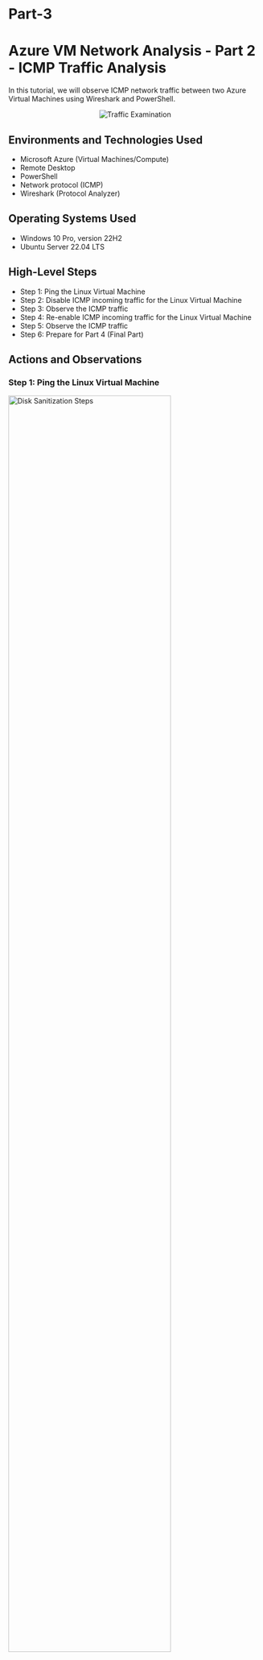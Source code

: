 # Part-3

# Azure VM Network Analysis - Part 2 - ICMP Traffic Analysis

In this tutorial, we will observe ICMP network traffic between two Azure Virtual Machines using Wireshark and PowerShell.

<p align="center">
<img src="https://i.imgur.com/mbLUNMY.png" alt="Traffic Examination"/>
</p>


<h2>Environments and Technologies Used</h2>

- Microsoft Azure (Virtual Machines/Compute)
- Remote Desktop 
- PowerShell 
- Network protocol (ICMP)
- Wireshark (Protocol Analyzer)

<h2>Operating Systems Used </h2>

- Windows 10 Pro, version 22H2
- Ubuntu Server 22.04 LTS

<h2>High-Level Steps</h2>

- Step 1: Ping the Linux Virtual Machine
- Step 2: Disable ICMP incoming traffic for the Linux Virtual Machine
- Step 3: Observe the ICMP traffic
- Step 4: Re-enable ICMP incoming traffic for the Linux Virtual Machine
- Step 5: Observe the ICMP traffic
- Step 6: Prepare for Part 4 (Final Part)

<h2>Actions and Observations</h2>

<h3>Step 1: Ping the Linux Virtual Machine</h3>

<p>
<img src="https://i.imgur.com/yNra2NP.png" height="80%" width="80%" alt="Disk Sanitization Steps"/>
</p>
<p>
-From PowerShell, initiate a perpetual/non-stop ping from your Windows 10 VM to your Linux VM like so: "ping 10.0.0.5 -t" (your Linux VM private IP address may be different).

-In Wireshark, restart the packet capture by clicking on the green shark fin and let it run at the same time as the perpetual ping.
</p>
<br />



<h3>Step 2: Disable ICMP incoming traffic for the Linux Virtual Machine</h3>

<p>
<img src="https://i.imgur.com/yIohkeY.png" height="80%" width="80%" alt="Disk Sanitization Steps"/>
</p>
<p>
-While leaving the perpetual ping and packet capture running, go back to Azure and select your Linux VM.

-Under "Networking", click on "Network settings", then click on the link under "Network security group". It will open the Linux VM Network Security Group (NSG), which acts like a firewall for the Linux VM.
</p>
<br />



<p>
<img src="https://i.imgur.com/jtXUYuE.png" height="80%" width="80%" alt="Disk Sanitization Steps"/>
</p>
<p>
-Paste your Windows VM Public IP address in Remote Destop Connection and click on "Connect".
  
-In the new pop-up window, enter your Windows VM password (the one created in Part 1) and click on "OK" to initiate the session.
</p>
<br />



<p>
<img src="https://i.imgur.com/XsmfHbI.png" height="80%" width="80%" alt="Disk Sanitization Steps"/>
</p>
<p>
-After inserting your credentials and pressing "OK", you should see this pop-up window appearing on your screen. Don't worry, this is normal as the remote computer (the Windows VM) is using a self-signed Remote Desktop Protocol (RDP) certificate, which is not automatically trusted by your local machine. You can go ahead and press "Yes" to connect to your VM since we have created it in Azure.
</p>
<br />



<p>
<img src="https://i.imgur.com/Vtkde9D.png" height="80%" width="80%" alt="Disk Sanitization Steps"/>
</p>
<p>
-Once the session is initated, you should see this loading screen appearing. This indicates that you are officially connected to your Windows VM. 
  
-Additionally, before reaching the desktop, you may be asked to configure certain features/options. These are not important for the purpose of this lab so you can leave them as disabled or manually disable them.
</p>
<br />




<h3>Step 2: Install Wireshark</h3>

<p>
<img src="https://i.imgur.com/sqtRiCZ.png" height="80%" width="80%" alt="Disk Sanitization Steps"/>
</p>
<p>
-Use the Microsoft Edge app on the desktop and go to www.wireshark.org.
  
-Click on "Download".
</p>
<br />



<p>
<img src="https://i.imgur.com/ZgCC1Gq.png" height="80%" width="80%" alt="Disk Sanitization Steps"/>
</p>
<p>
-Download the Windows x64 installer version. 
  
-Once the download is completed, click on "Open file" and you should see the installation pop-up window appearing. 

-Follow along the Wizard while leaving all the default configuration as they are and complete the installation process.
</p>
<br />




<h3>Step 3: Filter for ICMP traffic and observe</h3>

<p>
<img src="https://i.imgur.com/9KIg9Xj.png" height="80%" width="80%" alt="Disk Sanitization Steps"/>
</p>
<p>
-Type Wireshark in the Desktop Seach bar and click on "Open".
  
-In Wireshark, click on "Ethernet" to select the Ethernet network adapter, it should become highlighted.
  
-Click on the shark fin on the upper left to start the packet capture.
</p>
<br />



<p>
<img src="https://i.imgur.com/jEjetaJ.png" height="80%" width="80%" alt="Disk Sanitization Steps"/>
</p>
<p>
-You will notice a high amount of traffic occurring. This is expected due to normal network operations, background processes, and Azure-related activity. 
  
-While the packet capture is still running, type "icmp" in the search bar and press "Enter" to filter for ICMP traffic. You will observe that there are no such traffic currently happening which is normal since no device has tried to initiate a ping request to your Windows VM or vice-versa.
</p>
<br />



<p>
<img src="https://i.imgur.com/WjzlWrP.png" height="80%" width="80%" alt="Disk Sanitization Steps"/>
</p>
<p>
-While leaving the packet capture running in Wireshark, go back to Azure, select your Linux VM, click on "Network settings" and copy your Linux VM Private IP address.
</p>
<br />



<p>
<img src="https://i.imgur.com/42TAeOi.png" height="80%" width="80%" alt="Disk Sanitization Steps"/>
</p>
<p>
-Type "Windows PowerShell" in the Desktop Search bar and click on "Open".

-In PowerShell, initiate a ping request from your Windows VM to your Linux VM like so: "ping 10.0.0.5" (your Linux VM Private IP address may be different than this one). 

-Observe the ping request and replies within Wireshark. Take the time to analyze and get a general idea of the information provided from the ICMP packet capture.

-Additionally, try pinging any website (ex: www.google.com) and observe the traffic. Can you notice any difference from the previous packet capture? What information is associated with the different systems that are communicating to one another (IP addresses, MAC addresses, protocols)?

-Keep experimenting with more ping requests and other commands to get more familiar with these tools. 

-If you don't understand the information provided by Wireshark, here is a link to their website where you will find tutorials adapted for beginners: https://www.wireshark.org/learn.
</p>
<br />




<h3>Step 4: Prepare for Part 4</h3>

<p>
<img src="" width="80%" alt="Disk Sanitization Steps"/>
</p>
<p>
-From here, click on the red square symbol in the upper to stop the packet capture and directly move on to Part 3 while leaving the Wireshark and PowerShell windows open; (link).

-If you wish to end the lab without moving on to Part 3, close all opened windows and turn off the Windows VM session by clicking on the X on the upper bar. Additionally, make sure to stop or delete your VMs to avoid unnecessary costs and optimize resource usage.
</p>
<br />
